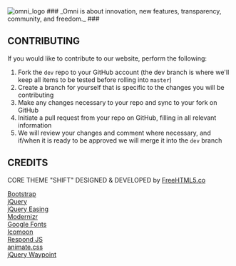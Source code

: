 <img src="https://omnirom.org/wp-content/uploads/2013/11/omnirom_logo-big_layout_transparent-250px-150x150.png" alt="omni_logo">
### _Omni is about innovation, new features, transparency, community, and freedom._ ###

## CONTRIBUTING
If you would like to contribute to our website, perform the following:

1. Fork the `dev` repo to your GitHub account (the dev branch is where we'll keep all items to be tested before rolling into `master`)
2. Create a branch for yourself that is specific to the changes you will be contributing
3. Make any changes necessary to your repo and sync to your fork on GitHub
4. Initiate a pull request from your repo on GitHub, filling in all relevant information
5. We will review your changes and comment where necessary, and if/when it is ready to be approved we will merge it into the `dev` branch

## CREDITS
CORE THEME "SHIFT" DESIGNED & DEVELOPED by [FreeHTML5.co](http://freehtml5.co/)

[Bootstrap](http://getbootstrap.com/)  
[jQuery](http://jquery.com/)  
[jQuery Easing](http://gsgd.co.uk/sandbox/jquery/easing/)  
[Modernizr](http://modernizr.com/)  
[Google Fonts](https://www.google.com/fonts/)  
[Icomoon](https://icomoon.io/app/)  
[Respond JS](https://github.com/scottjehl/Respond/blob/master/LICENSE-MIT)  
[animate.css](http://daneden.me/animate)  
[jQuery Waypoint](https://github.com/imakewebthings/waypoints/blog/master/licenses.txt)  